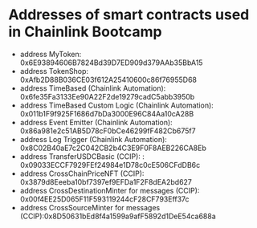 # Addresses of smart contracts used in Chainlink Bootcamp
- address MyToken: 0x6E93894606B7824Bd39D7ED909d379AAb35BbA15
- address TokenShop: 0xAfb2D88B036CE03f612A25410600c86f76955D68
- address TimeBased (Chainlink Automation): 0x6fe35Fa3133Ee90A22F2de19279cadC5abb3950b
- address TimeBased Custom Logic (Chainlink Automation): 0x011b1F9f925F1686d7bDa3000E96C84Aa10cA28B
- address Event Emitter (Chainlink Automation): 0x86a981e2c51AB5D78cF0bCe46299fF482Cb675f7
- address Log Trigger (Chainlink Automation): 0x8C02B40aE7c2C042CB2b4C3E9F0F8AEB226CA8Eb
- address TransferUSDCBasic (CCIP): : 0x09033ECCF7929FEf24984e1D78c0cE506CFdDB6c
- address CrossChainPriceNFT (CCIP): 0x3879d8Eeeba10bf7397ef9EFDa1F2F8dEA2bd627
- address CrossDestinationMinter for messages (CCIP): 0x00f4EE25D065F11F593119244cF28CF793Eff37c
- address CrossSourceMinter for messages (CCIP):0x8D50631bEd8f4a1599a9afF5892d1DeE54ca688a